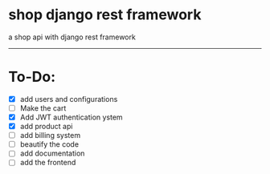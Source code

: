 # shop django rest framework
a shop api with django rest framework 
___

# To-Do:
- [x] add users and configurations
- [ ] Make the cart
- [x] Add JWT authentication ystem
- [x] add product api
- [ ] add billing system
- [ ] beautify the code
- [ ] add documentation
- [ ] add the frontend